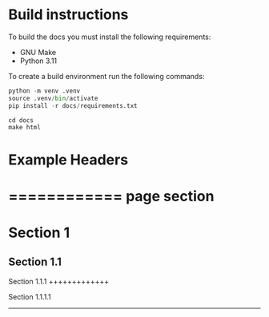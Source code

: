 # Build instructions

To build the docs you must install the following requirements:

- GNU Make
- Python 3.11

To create a build environment run the following commands:
```python
python -m venv .venv
source .venv/bin/activate
pip install -r docs/requirements.txt

cd docs
make html
```

# Example Headers

============
page section
============

Section 1
=========

Section 1.1
-----------

Section 1.1.1
+++++++++++++

Section 1.1.1.1
***************
